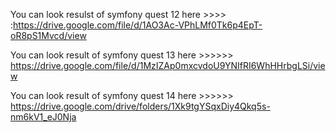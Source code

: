 You can look resulst of symfony quest 12 here  >>>> :https://drive.google.com/file/d/1AO3Ac-VPhLMf0Tk6p4EpT-oR8pS1Mvcd/view

You can look result of symfony quest 13 here >>>>>> https://drive.google.com/file/d/1MzIZAp0mxcvdoU9YNIfRI6WhHHrbgLSi/view

You can look result of symfony quest 14 here >>>>>> https://drive.google.com/drive/folders/1Xk9tgYSqxDiy4Qkq5s-nm6kV1_eJ0Nja
